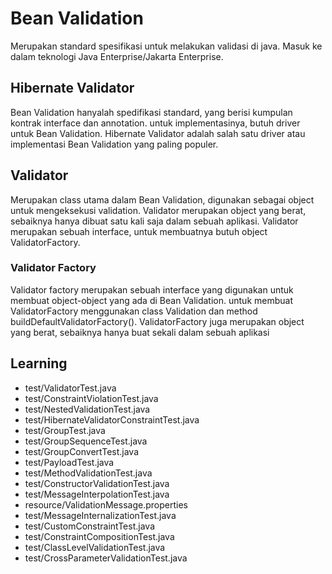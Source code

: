 # Bean Validation
Merupakan standard spesifikasi untuk melakukan validasi di java.
Masuk ke dalam teknologi Java Enterprise/Jakarta Enterprise.

## Hibernate Validator
Bean Validation hanyalah spedifikasi standard, yang berisi kumpulan kontrak interface dan annotation.
untuk implementasinya, butuh driver untuk Bean Validation.
Hibernate Validator adalah salah satu driver atau implementasi Bean Validation yang paling populer.

## Validator
Merupakan class utama dalam Bean Validation, digunakan sebagai object untuk mengeksekusi validation.
Validator merupakan object yang berat, sebaiknya hanya dibuat satu kali saja dalam sebuah aplikasi.
Validator merupakan sebuah interface, untuk membuatnya butuh object ValidatorFactory.

### Validator Factory
Validator factory merupakan sebuah interface yang digunakan untuk membuat object-object yang ada di Bean Validation.
untuk membuat ValidatorFactory menggunakan class Validation dan method buildDefaultValidatorFactory().
ValidatorFactory juga merupakan object yang berat, sebaiknya hanya buat sekali dalam sebuah aplikasi

## Learning
- test/ValidatorTest.java
- test/ConstraintViolationTest.java
- test/NestedValidationTest.java
- test/HibernateValidatorConstraintTest.java
- test/GroupTest.java
- test/GroupSequenceTest.java
- test/GroupConvertTest.java
- test/PayloadTest.java
- test/MethodValidationTest.java
- test/ConstructorValidationTest.java
- test/MessageInterpolationTest.java
- resource/ValidationMessage.properties
- test/MessageInternalizationTest.java
- test/CustomConstraintTest.java
- test/ConstraintCompositionTest.java
- test/ClassLevelValidationTest.java
- test/CrossParameterValidationTest.java